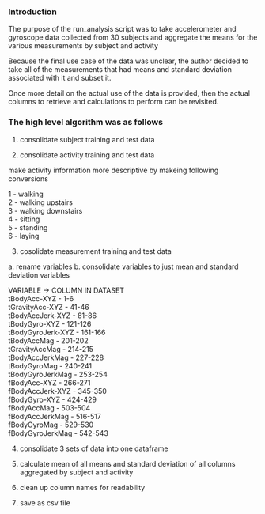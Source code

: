 ### Introduction

The purpose of the run_analysis script was to take accelerometer and gyroscope
data collected from 30 subjects and aggregate the means for the various measurements
by subject and activity

Because the final use case of the data was unclear, the author decided to take
all of the measurements that had means and standard deviation associated with it 
and subset it.  

Once more detail on the actual use of the data is provided, then the actual columns
to retrieve and calculations to perform can be revisited.

### The high level algorithm was as follows

1. consolidate subject training and test data

2. consolidate activity training and test data

make activity information more descriptive by makeing following conversions

1 - walking  
2 - walking upstairs  
3 - walking downstairs  
4 - sitting  
5 - standing  
6 - laying  


3. cosolidate measurement training and test data

a. rename variables
b. consolidate variables to just mean and standard deviation variables

VARIABLE -> COLUMN IN DATASET  
tBodyAcc-XYZ  	- 1-6  
tGravityAcc-XYZ		- 41-46  
tBodyAccJerk-XYZ	- 81-86  
tBodyGyro-XYZ		- 121-126  
tBodyGyroJerk-XYZ	- 161-166  
tBodyAccMag		- 201-202  
tGravityAccMag		- 214-215  
tBodyAccJerkMag		- 227-228  
tBodyGyroMag		- 240-241  
tBodyGyroJerkMag	- 253-254  
fBodyAcc-XYZ		- 266-271  
fBodyAccJerk-XYZ	- 345-350  
fBodyGyro-XYZ		- 424-429  
fBodyAccMag		- 503-504  
fBodyAccJerkMag		- 516-517  
fBodyGyroMag		- 529-530  
fBodyGyroJerkMag	- 542-543  

4. consolidate 3 sets of data into one dataframe

5. calculate mean of all means and standard deviation of all columns aggregated by
subject and activity

6. clean up column names for readability

7. save as csv file
